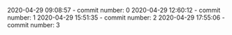 2020-04-29 09:08:57 - commit number: 0
2020-04-29 12:60:12 - commit number: 1
2020-04-29 15:51:35 - commit number: 2
2020-04-29 17:55:06 - commit number: 3
